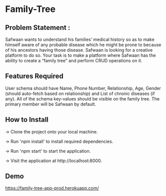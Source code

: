 
# Family-Tree

## Problem Statement :

Safwaan wants to understand his families’ medical history so as to make himself aware of any probable disease which he might be prone to because of his ancestors having those disease. Safwaan is looking for a creative platform to do so.
Your task is to make a platform where Safwaan has the ability to create a “family tree” and perform CRUD operations on it.
## Features Required


User schema should have Name, Phone Number, Relationship, Age, Gender (should auto-fetch based on relationship) and List of chronic diseases (if any). All of the schema key-values should be visible on the family tree. The primary member will be Safwaan by default.
## How to Install

-> Clone the project onto your local machine.

-> Run 'npm install' to install required dependencies.

-> Run 'npm start' to start the application.

-> Visit the application at http://localhost:8000.

## Demo

https://family-tree-app-prod.herokuapp.com/